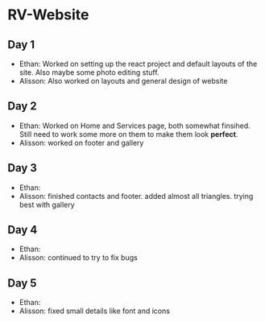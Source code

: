 # RV-Website

## Day 1

- Ethan: Worked on setting up the react project and default layouts of the site. Also maybe some photo editing stuff.
- Alisson: Also worked on layouts and general design of website

## Day 2

- Ethan: Worked on Home and Services page, both somewhat finsihed. Still need to work some more on them to make them look **perfect**.
- Alisson: worked on footer and gallery

## Day 3

- Ethan:
- Alisson: finished contacts and footer. added almost all triangles. trying best with gallery

## Day 4
- Ethan:
- Alisson: continued to try to fix bugs

## Day 5

- Ethan:
- Alisson: fixed small details like font and icons